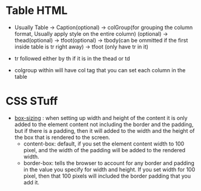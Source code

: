 # Table HTML
- Usually Table -> Caption(optional) -> colGroup(for grouping the column format, Usually
  apply style on the entire column) (optional) -> thead(optional) ->
  tfoot(optional) -> tbody(can be ommitted if the first inside table is tr right away)
  -> tfoot (only have tr in it)

- tr followed either by th if it is in the thead or td
- colgroup within will have col tag that you can set each column in the table


# CSS STuff
- [box-sizing](https://css-tricks.com/international-box-sizing-awareness-day/) : when setting up width and height of the content it is only
added to the element content not including the border and the padding, but
if there is a padding, then it will added to the width and the height of the
box that is rendered to the screen.
  - content-box: default, if you set the element content width to 100 pixel,
  and the width of the padding will be added to the rendered width.
  - border-box: tells the browser to account for any border and padding in
  the value you specify for width and height. If you set width for 100 pixel,
  then that 100 pixels will included the border padding that you add it.
